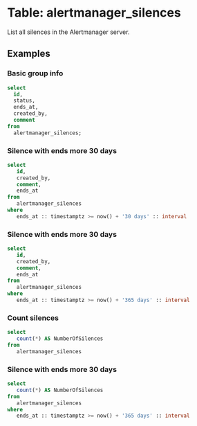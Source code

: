 # Table: alertmanager_silences

List all silences in the Alertmanager server.

## Examples

### Basic group info

```sql
select
  id,
  status,
  ends_at,
  created_by,
  comment
from
  alertmanager_silences;
```

### Silence with ends more 30 days

```sql
select
   id,
   created_by,
   comment,
   ends_at
from
   alertmanager_silences
where
   ends_at :: timestamptz >= now() + '30 days' :: interval
```

### Silence with ends more 30 days

```sql
select
   id,
   created_by,
   comment,
   ends_at
from
   alertmanager_silences
where
   ends_at :: timestamptz >= now() + '365 days' :: interval
```

### Count silences

```sql
select
   count(*) AS NumberOfSilences
from
   alertmanager_silences
```

### Silence with ends more 30 days

```sql
select
   count(*) AS NumberOfSilences
from
   alertmanager_silences
where
   ends_at :: timestamptz >= now() + '365 days' :: interval
```
